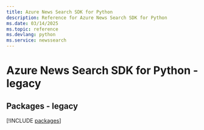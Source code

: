 ```yaml
---
title: Azure News Search SDK for Python
description: Reference for Azure News Search SDK for Python
ms.date: 03/14/2025
ms.topic: reference
ms.devlang: python
ms.service: newssearch
---
```

# Azure News Search SDK for Python - legacy
## Packages - legacy
[!INCLUDE [packages](news-search-index.md)]